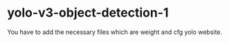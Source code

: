 # yolo-v3-object-detection-1
You have to add the necessary files which are weight and cfg yolo website.
